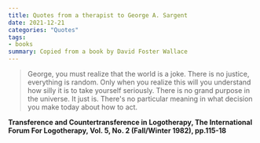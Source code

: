 ```yaml
---
title: Quotes from a therapist to George A. Sargent
date: 2021-12-21
categories: "Quotes"
tags:
- books
summary: Copied from a book by David Foster Wallace
---
```


> George, you must realize that the world is a joke. 
> There is no justice, everything is random. 
> Only when you realize this will you understand how silly it is to take yourself seriously. 
> There is no grand purpose in the universe. 
> It just is. 
> There's no particular meaning in what decision you make today about how to act.

**Transference and Countertransference in Logotherapy, The International Forum For Logotherapy, Vol. 5, No. 2 (Fall/Winter 1982), pp.115-18**

